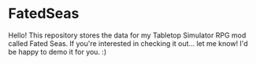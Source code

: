 # FatedSeas

Hello! This repository stores the data for my Tabletop Simulator RPG mod called Fated Seas. If you're interested in checking it out... let me know! I'd be happy to demo it for you. :)
